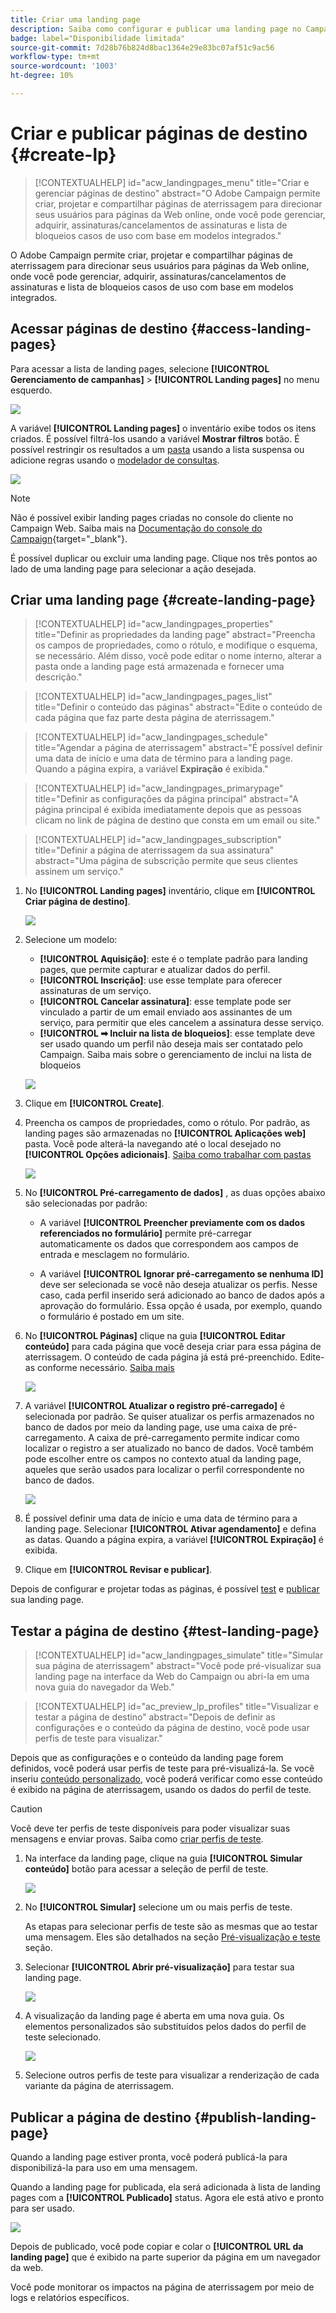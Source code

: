```yaml
---
title: Criar uma landing page
description: Saiba como configurar e publicar uma landing page no Campaign Web
badge: label="Disponibilidade limitada"
source-git-commit: 7d28b76b824d8bac1364e29e83bc07af51c9ac56
workflow-type: tm+mt
source-wordcount: '1003'
ht-degree: 10%

---
```


# Criar e publicar páginas de destino {#create-lp}

>[!CONTEXTUALHELP]
>id="acw_landingpages_menu"
>title="Criar e gerenciar páginas de destino"
>abstract="O Adobe Campaign permite criar, projetar e compartilhar páginas de aterrissagem para direcionar seus usuários para páginas da Web online, onde você pode gerenciar, adquirir, assinaturas/cancelamentos de assinaturas e lista de bloqueios casos de uso com base em modelos integrados."

O Adobe Campaign permite criar, projetar e compartilhar páginas de aterrissagem para direcionar seus usuários para páginas da Web online, onde você pode gerenciar, adquirir, assinaturas/cancelamentos de assinaturas e lista de bloqueios casos de uso com base em modelos integrados.

## Acessar páginas de destino {#access-landing-pages}

Para acessar a lista de landing pages, selecione **[!UICONTROL Gerenciamento de campanhas]** > **[!UICONTROL Landing pages]** no menu esquerdo.

![](assets/lp-inventory.png)

A variável **[!UICONTROL Landing pages]** o inventário exibe todos os itens criados. É possível filtrá-los usando a variável **Mostrar filtros** botão. É possível restringir os resultados a um [pasta](../get-started/permissions.md#folders) usando a lista suspensa ou adicione regras usando o [modelador de consultas](../query/query-modeler-overview.md).

![](assets/lp-inventory-filter.png)

<!--From this list, you can access the [landing page Live report](../reports/lp-report-live.md) or [landing page Global report](../reports/lp-report-global.md) for published items.-->

>[!NOTE]
>
>Não é possível exibir landing pages criadas no console do cliente no Campaign Web. Saiba mais na [Documentação do console do Campaign](https://experienceleague.adobe.com/docs/campaign/campaign-v8/content/webapps.html){target="_blank"}.

<!--If you unpublish a landing page which is referenced in a message, the link to the landing page will be broken and an error page will be displayed. You cannot delete a published landing page. To delete it, you must first unpublish it.-->

É possível duplicar ou excluir uma landing page. Clique nos três pontos ao lado de uma landing page para selecionar a ação desejada.

## Criar uma landing page {#create-landing-page}

>[!CONTEXTUALHELP]
>id="acw_landingpages_properties"
>title="Definir as propriedades da landing page"
>abstract="Preencha os campos de propriedades, como o rótulo, e modifique o esquema, se necessário. Além disso, você pode editar o nome interno, alterar a pasta onde a landing page está armazenada e fornecer uma descrição."

>[!CONTEXTUALHELP]
>id="acw_landingpages_pages_list"
>title="Definir o conteúdo das páginas"
>abstract="Edite o conteúdo de cada página que faz parte desta página de aterrissagem."

>[!CONTEXTUALHELP]
>id="acw_landingpages_schedule"
>title="Agendar a página de aterrissagem"
>abstract="É possível definir uma data de início e uma data de término para a landing page. Quando a página expira, a variável **Expiração** é exibida."


>[!CONTEXTUALHELP]
>id="acw_landingpages_primarypage"
>title="Definir as configurações da página principal"
>abstract="A página principal é exibida imediatamente depois que as pessoas clicam no link de página de destino que consta em um email ou site."

>[!CONTEXTUALHELP]
>id="acw_landingpages_subscription"
>title="Definir a página de aterrissagem da sua assinatura"
>abstract="Uma página de subscrição permite que seus clientes assinem um serviço."

<!--The main steps to create landing pages are as follows:

![](assets/lp-creation-process.png)-->

1. No **[!UICONTROL Landing pages]** inventário, clique em **[!UICONTROL Criar página de destino]**.

   ![](assets/lp-create-button.png)

1. Selecione um modelo:
   * **[!UICONTROL Aquisição]**: este é o template padrão para landing pages, que permite capturar e atualizar dados do perfil.
   * **[!UICONTROL Inscrição]**: use esse template para oferecer assinaturas de um serviço.
   * **[!UICONTROL Cancelar assinatura]**: esse template pode ser vinculado a partir de um email enviado aos assinantes de um serviço, para permitir que eles cancelem a assinatura desse serviço.
   * **[!UICONTROL ➡ Incluir na lista de bloqueios]**: esse template deve ser usado quando um perfil não deseja mais ser contatado pelo Campaign. Saiba mais sobre o gerenciamento de inclui na lista de bloqueios

   ![](assets/lp-templates.png)

1. Clique em **[!UICONTROL Create]**.

1. Preencha os campos de propriedades, como o rótulo. Por padrão, as landing pages são armazenadas no **[!UICONTROL Aplicações web]** pasta. Você pode alterá-la navegando até o local desejado no **[!UICONTROL Opções adicionais]**. [Saiba como trabalhar com pastas](../get-started/permissions.md#folders)

   ![](assets/lp-properties.png)

1. No **[!UICONTROL Pré-carregamento de dados]** , as duas opções abaixo são selecionadas por padrão:

   * A variável **[!UICONTROL Preencher previamente com os dados referenciados no formulário]** permite pré-carregar automaticamente os dados que correspondem aos campos de entrada e mesclagem no formulário.

   * A variável **[!UICONTROL Ignorar pré-carregamento se nenhuma ID]** deve ser selecionada se você não deseja atualizar os perfis. Nesse caso, cada perfil inserido será adicionado ao banco de dados após a aprovação do formulário. Essa opção é usada, por exemplo, quando o formulário é postado em um site.

1. No **[!UICONTROL Páginas]** clique na guia **[!UICONTROL Editar conteúdo]** para cada página que você deseja criar para essa página de aterrissagem. O conteúdo de cada página já está pré-preenchido. Edite-as conforme necessário. [Saiba mais](lp-content.md)

   ![](assets/lp-pages.png)

1. A variável **[!UICONTROL Atualizar o registro pré-carregado]** é selecionada por padrão. Se quiser atualizar os perfis armazenados no banco de dados por meio da landing page, use uma caixa de pré-carregamento. A caixa de pré-carregamento permite indicar como localizar o registro a ser atualizado no banco de dados. Você também pode escolher entre os campos no contexto atual da landing page, aqueles que serão usados para localizar o perfil correspondente no banco de dados.

   ![](assets/lp-storage-schedule.png)

1. É possível definir uma data de início e uma data de término para a landing page. Selecionar **[!UICONTROL Ativar agendamento]** e defina as datas. Quando a página expira, a variável **[!UICONTROL Expiração]** é exibida.

1. Clique em **[!UICONTROL Revisar e publicar]**.

Depois de configurar e projetar todas as páginas, é possível [test](#test-landing-page) e [publicar](#publish-landing-page) sua landing page.

## Testar a página de destino {#test-landing-page}

>[!CONTEXTUALHELP]
>id="acw_landingpages_simulate"
>title="Simular sua página de aterrissagem"
>abstract="Você pode pré-visualizar sua landing page na interface da Web do Campaign ou abri-la em uma nova guia do navegador da Web."

>[!CONTEXTUALHELP]
>id="ac_preview_lp_profiles"
>title="Visualizar e testar a página de destino"
>abstract="Depois de definir as configurações e o conteúdo da página de destino, você pode usar perfis de teste para visualizar."

Depois que as configurações e o conteúdo da landing page forem definidos, você poderá usar perfis de teste para pré-visualizá-la. Se você inseriu [conteúdo personalizado](../personalization/gs-personalization.md), você poderá verificar como esse conteúdo é exibido na página de aterrissagem, usando os dados do perfil de teste.

>[!CAUTION]
>
>Você deve ter perfis de teste disponíveis para poder visualizar suas mensagens e enviar provas. Saiba como [criar perfis de teste](../audience/test-profiles.md).

1. Na interface da landing page, clique na guia **[!UICONTROL Simular conteúdo]** botão para acessar a seleção de perfil de teste.

   ![](assets/lp-simulate-content.png)

1. No **[!UICONTROL Simular]** selecione um ou mais perfis de teste.

   As etapas para selecionar perfis de teste são as mesmas que ao testar uma mensagem. Eles são detalhados na seção [Pré-visualização e teste](../preview-test/preview-test.md) seção.

1. Selecionar **[!UICONTROL Abrir pré-visualização]** para testar sua landing page.

   ![](assets/lp-open-preview.png)

1. A visualização da landing page é aberta em uma nova guia. Os elementos personalizados são substituídos pelos dados do perfil de teste selecionado.

   ![](assets/lp-preview.png)

1. Selecione outros perfis de teste para visualizar a renderização de cada variante da página de aterrissagem.

<!--Can you preview Confirmation/Error/Expiration pages?-->

## Publicar a página de destino {#publish-landing-page}

Quando a landing page estiver pronta, você poderá publicá-la para disponibilizá-la para uso em uma mensagem.

Quando a landing page for publicada, ela será adicionada à lista de landing pages com a **[!UICONTROL Publicado]** status. Agora ele está ativo e pronto para ser usado.

![](assets/lp-published.png)

Depois de publicado, você pode copiar e colar o **[!UICONTROL URL da landing page]** que é exibido na parte superior da página em um navegador da web.

Você pode monitorar os impactos na página de aterrissagem por meio de logs e relatórios específicos.
